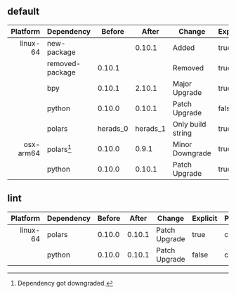 ## default

| Platform | Dependency | Before | After | Change | Explicit | Package |
| -: | - | - | - | - | - | - |
| linux-64 | new-package |  | 0.10.1 | Added | true | conda |
|| removed-package | 0.10.1 |  | Removed | true | pypi |
|| bpy | 0.10.1 | 2.10.1 | Major Upgrade | true | pypi |
|| python | 0.10.0 | 0.10.1 | Patch Upgrade | false | conda |
|| polars | herads_0 | herads_1 | Only build string | true | conda |
| osx-arm64 | polars[^2] | 0.10.0 | 0.9.1 | Minor Downgrade | true | conda |
|| python | 0.10.0 | 0.10.1 | Patch Upgrade | true | conda |

## lint

| Platform | Dependency | Before | After | Change | Explicit | Package |
| -: | - | - | - | - | - | - |
| linux-64 | polars | 0.10.0 | 0.10.1 | Patch Upgrade | true | conda |
|| python | 0.10.0 | 0.10.1 | Patch Upgrade | false | conda |

[^1]: *Cursive* means explicit dependency.
[^2]: Dependency got downgraded.
